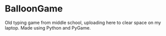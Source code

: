 # BalloonGame
Old typing game from middle school, uploading here to clear space on my laptop. Made using Python and PyGame.
